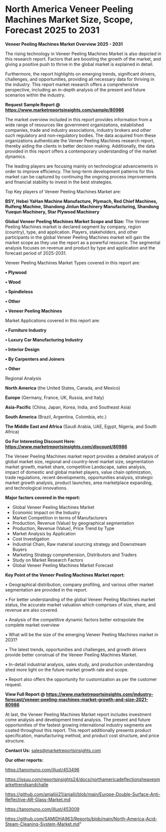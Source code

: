 # North America Veneer Peeling Machines Market Size, Scope, Forecast 2025 to 2031

<Strong> Veneer Peeling Machines Market Overview 2025 - 2031</strong>

The rising technology in Veneer Peeling Machines Market is also depicted in this research report. Factors that are boosting the growth of the market, and giving a positive push to thrive in the global market is explained in detail.

Furthermore, the report highlights on emerging trends, significant drivers, challenges, and opportunities, providing all necessary data for thriving in the industry. This report market research offers a comprehensive perspective, including an in-depth analysis of the present and future scenarios within the industry.

<strong>Request Sample Report @ <a href=https://www.marketreportsinsights.com/sample/80986>https://www.marketreportsinsights.com/sample/80986</a></strong>

The market overview included in this report provides information from a wide range of resources like government organizations, established companies, trade and industry associations, industry brokers and other such regulatory and non-regulatory bodies. The data acquired from these organizations authenticate the Veneer Peeling Machines research report, thereby aiding the clients in better decision making. Additionally, the data provided in this report offers a contemporary understanding of the market dynamics.

The leading players are focusing mainly on technological advancements in order to improve efficiency. The long-term development patterns for this market can be captured by continuing the ongoing process improvements and financial stability to invest in the best strategies.

Top Key players of Veneer Peeling Machines Market are:

<strong>BSY, Hebei YaHan Machine Manufacture, Plymach, Red Chief Machines, Ruifeng Machine, Shandong Jinlun Machinery Manufacturing, Shandong Yuequn Machinery, Star Plywood Machinery</strong>

<strong><b>Global Veneer Peeling Machines Market Scope and Size:</b></strong>
The Veneer Peeling Machines market is declared segment by company, region (country), type, and application. Players, stakeholders, and other participants in the global Veneer Peeling Machines market will gain the market scope as they use the report as a powerful resource. The segmental analysis focuses on revenue and product by type and application and the forecast period of 2025-2031.

Veneer Peeling Machines Market Types covered in this report are:

<strong>• Plywood

• Wood

• Spindleless

• Other

• Veneer Peeling Machines</strong>

Market Applications covered in this report are:

<strong>• Furniture Industry

• Luxury Car Manufacturing Industry

• Interior Design

• By Carpenters and Joiners

• Other</strong> 

Regional Analysis

<strong>North America</strong> (the United States, Canada, and Mexico)

<strong>Europe</strong> (Germany, France, UK, Russia, and Italy)

<strong>Asia-Pacific</strong> (China, Japan, Korea, India, and Southeast Asia)

<strong>South America</strong> (Brazil, Argentina, Colombia, etc.)

<strong>The Middle East and Africa</strong> (Saudi Arabia, UAE, Egypt, Nigeria, and South Africa)

<strong>Go For Interesting Discount Here: <a href=https://www.marketreportsinsights.com/discount/80986>https://www.marketreportsinsights.com/discount/80986</a></strong>

The Veneer Peeling Machines market report provides a detailed analysis of global market size, regional and country-level market size, segmentation market growth, market share, competitive Landscape, sales analysis, impact of domestic and global market players, value chain optimization, trade regulations, recent developments, opportunities analysis, strategic market growth analysis, product launches, area marketplace expanding, and technological innovations.

<strong><b>Major factors covered in the report:</b></strong>
<ul>
  <li>Global Veneer Peeling Machines Market </li>
  <li>Economic Impact on the Industry</li>
  <li>Market Competition in terms of Manufacturers</li>
  <li>Production, Revenue (Value) by geographical segmentation</li>
  <li>Production, Revenue (Value), Price Trend by Type</li>
  <li>Market Analysis by Application</li>
  <li>Cost Investigation</li>
  <li>Industrial Chain, Raw material sourcing strategy and Downstream Buyers</li>
  <li>Marketing Strategy comprehension, Distributors and Traders</li>
  <li>Study on Market Research Factors</li>
  <li>Global Veneer Peeling Machines Market Forecast</li>
</ul>

<strong><b>Key Point of the Veneer Peeling Machines Market report:</b></strong>

• Geographical distribution, company profiling, and various other market segmentation are provided in the report.

• For better understanding of the global Veneer Peeling Machines market status, the accurate market valuation which comprises of size, share, and revenue are also covered.

• Analysis of the competitive dynamic factors better extrapolate the complete market overview

• What will be the size of the emerging Veneer Peeling Machines market in 2031?

• The latest trends, opportunities and challenges, and growth drivers provide better construal of the Veneer Peeling Machines Market.

• In-detail industrial analysis, sales study, and production understanding shed more light on the future market growth rate and scope.

• Report also offers the opportunity for customization as per the customer request.

<strong><b>View Full Report @ <a href=https://www.marketreportsinsights.com/industry-forecast/veneer-peeling-machines-market-growth-and-size-2021-80986>https://www.marketreportsinsights.com/industry-forecast/veneer-peeling-machines-market-growth-and-size-2021-80986</a></b></strong>


At last, the Veneer Peeling Machines Market report includes investment come analysis and development trend analysis. The present and future opportunities of the fastest growing international industry segments are coated throughout this report. This report additionally presents product specification, manufacturing method, and product cost structure, and price structure.

<strong>Contact Us:</strong>
sales@marketreportsinsights.com

<strong>Our other reports:</strong>

<a href=https://tanomuno.com/illust/453496>https://tanomuno.com/illust/453496</a>

<a href=https://issuu.com/reportsinsights24/docs/northamericadeflectionsheavesmarkettrendsandchalle>https://issuu.com/reportsinsights24/docs/northamericadeflectionsheavesmarkettrendsandchalle</a>

<a href=https://github.com/anjaliiii21/anjalii/blob/main/Europe-Double-Surface-Anti-Reflective-AR-Glass-Market.md>https://github.com/anjaliiii21/anjalii/blob/main/Europe-Double-Surface-Anti-Reflective-AR-Glass-Market.md</a>

<a href=https://tanomuno.com/illust/453009>https://tanomuno.com/illust/453009</a>

<a href=https://github.com/SAMIDHA963/Reports/blob/main/North-America-Acid-Steam-Cleaning-System-Market.md>https://github.com/SAMIDHA963/Reports/blob/main/North-America-Acid-Steam-Cleaning-System-Market.md</a>"
